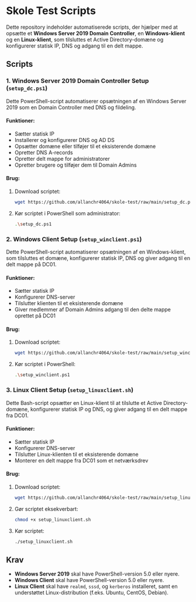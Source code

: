 # Skole Test Scripts

Dette repository indeholder automatiserede scripts, der hjælper med at opsætte et **Windows Server 2019 Domain Controller**, en **Windows-klient** og en **Linux-klient**, som tilsluttes et Active Directory-domæne og konfigurerer statisk IP, DNS og adgang til en delt mappe.

## Scripts

### 1. **Windows Server 2019 Domain Controller Setup (`setup_dc.ps1`)**

Dette PowerShell-script automatiserer opsætningen af en Windows Server 2019 som en Domain Controller med DNS og fildeling.

#### Funktioner:
- Sætter statisk IP
- Installerer og konfigurerer DNS og AD DS
- Opsætter domæne eller tilføjer til et eksisterende domæne
- Opretter DNS A-records
- Opretter delt mappe for administratorer
- Opretter brugere og tilføjer dem til Domain Admins

#### Brug:
1. Download scriptet:
    ```bash
    wget https://github.com/allanchr4064/skole-test/raw/main/setup_dc.ps1
    ```
2. Kør scriptet i PowerShell som administrator:
    ```bash
    .\setup_dc.ps1
    ```

### 2. **Windows Client Setup (`setup_winclient.ps1`)**

Dette PowerShell-script automatiserer opsætningen af en Windows-klient, som tilsluttes et domæne, konfigurerer statisk IP, DNS og giver adgang til en delt mappe på DC01.

#### Funktioner:
- Sætter statisk IP
- Konfigurerer DNS-server
- Tilslutter klienten til et eksisterende domæne
- Giver medlemmer af Domain Admins adgang til den delte mappe oprettet på DC01

#### Brug:
1. Download scriptet:
    ```bash
    wget https://github.com/allanchr4064/skole-test/raw/main/setup_winclient.ps1
    ```
2. Kør scriptet i PowerShell:
    ```bash
    .\setup_winclient.ps1
    ```

### 3. **Linux Client Setup (`setup_linuxclient.sh`)**

Dette Bash-script opsætter en Linux-klient til at tilslutte et Active Directory-domæne, konfigurerer statisk IP og DNS, og giver adgang til en delt mappe fra DC01.

#### Funktioner:
- Sætter statisk IP
- Konfigurerer DNS-server
- Tilslutter Linux-klienten til et eksisterende domæne
- Monterer en delt mappe fra DC01 som et netværksdrev

#### Brug:
1. Download scriptet:
    ```bash
    wget https://github.com/allanchr4064/skole-test/raw/main/setup_linuxclient.sh
    ```
2. Gør scriptet eksekverbart:
    ```bash
    chmod +x setup_linuxclient.sh
    ```
3. Kør scriptet:
    ```bash
    ./setup_linuxclient.sh
    ```

## Krav

- **Windows Server 2019** skal have PowerShell-version 5.0 eller nyere.
- **Windows Client** skal have PowerShell-version 5.0 eller nyere.
- **Linux Client** skal have `realmd`, `sssd`, og `kerberos` installeret, samt en understøttet Linux-distribution (f.eks. Ubuntu, CentOS, Debian).
